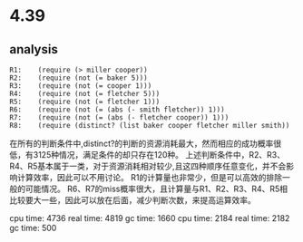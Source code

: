 # 4.39

## analysis
   
    R1:    (require (> miller cooper))
	R2:    (require (not (= baker 5)))
	R3:    (require (not (= cooper 1)))
	R4:    (require (not (= fletcher 5)))
	R5:    (require (not (= fletcher 1)))
	R6:    (require (not (= (abs (- smith fletcher)) 1)))
	R7:    (require (not (= (abs (- fletcher cooper)) 1)))
	R8:    (require (distinct? (list baker cooper fletcher miller smith))

在所有的判断条件中,distinct?的判断的资源消耗最大，然而相应的成功概率很低，有3125种情况，满足条件的却只存在120种。
上述判断条件中，R2、R3、R4、R5基本属于一类，对于资源消耗相对较少,且这四种顺序任意变化，并不会影响计算效率，因此可以不用讨论。
R1的计算量也非常少，但是可以高效的排除一般的可能情况。
R6、R7的miss概率很大，且计算量与R1、R2、R3、R4、R5相比较要大一些，因此可以放在后面，减少判断次数，来提高运算效率。



cpu time: 4736 real time: 4819 gc time: 1660
cpu time: 2184 real time: 2182 gc time: 500
